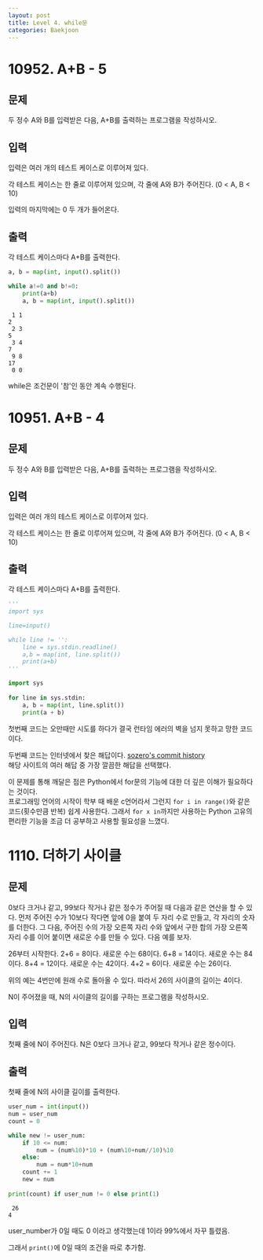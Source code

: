 ```yaml
---
layout: post
title: Level 4. while문
categories: Baekjoon
---
```


# 10952. A+B - 5

## 문제
두 정수 A와 B를 입력받은 다음, A+B를 출력하는 프로그램을 작성하시오.

## 입력
입력은 여러 개의 테스트 케이스로 이루어져 있다.

각 테스트 케이스는 한 줄로 이루어져 있으며, 각 줄에 A와 B가 주어진다. (0 < A, B < 10)

입력의 마지막에는 0 두 개가 들어온다.

## 출력
각 테스트 케이스마다 A+B를 출력한다.

```python
a, b = map(int, input().split())

while a!=0 and b!=0:
    print(a+b)
    a, b = map(int, input().split())
```

```
 1 1
2
 2 3
5
 3 4
7
 9 8
17
 0 0
```

while은 조건문이 '참'인 동안 계속 수행된다.







# 10951. A+B - 4

## 문제
두 정수 A와 B를 입력받은 다음, A+B를 출력하는 프로그램을 작성하시오.

## 입력
입력은 여러 개의 테스트 케이스로 이루어져 있다.

각 테스트 케이스는 한 줄로 이루어져 있으며, 각 줄에 A와 B가 주어진다. (0 < A, B < 10)

## 출력
각 테스트 케이스마다 A+B를 출력한다.

```python
'''
import sys

line=input()

while line != '':
    line = sys.stdin.readline()
    a,b = map(int, line.split())
    print(a+b)
'''
```

```python
import sys
 
for line in sys.stdin:
    a, b = map(int, line.split())
    print(a + b)
```

첫번째 코드는 오만때만 시도를 하다가 결국 런타임 에러의 벽을 넘지 못하고 망한 코드이다.

두번째 코드는 인터넷에서 찾은 해답이다. [sozero's commit history](https://sozerodev.tistory.com/30)  
해당 사이트의 여러 해답 중 가장 깔끔한 해답을 선택했다.

이 문제를 통해 깨달은 점은 Python에서 for문의 기능에 대한 더 깊은 이해가 필요하다는 것이다.  
프로그래밍 언어의 시작이 학부 때 배운 c언어라서 그런지 `for i in range()`와 같은 코드(횟수만큼 반복) 쉽게 사용한다. 그래서 `for x in`까지만 사용하는 Python 고유의 편리한 기능을 조금 더 공부하고 사용할 필요성을 느꼈다.







# 1110. 더하기 사이클

## 문제
0보다 크거나 같고, 99보다 작거나 같은 정수가 주어질 때 다음과 같은 연산을 할 수 있다. 먼저 주어진 수가 10보다 작다면 앞에 0을 붙여 두 자리 수로 만들고, 각 자리의 숫자를 더한다. 그 다음, 주어진 수의 가장 오른쪽 자리 수와 앞에서 구한 합의 가장 오른쪽 자리 수를 이어 붙이면 새로운 수를 만들 수 있다. 다음 예를 보자.

26부터 시작한다. 2+6 = 8이다. 새로운 수는 68이다. 6+8 = 14이다. 새로운 수는 84이다. 8+4 = 12이다. 새로운 수는 42이다. 4+2 = 6이다. 새로운 수는 26이다.

위의 예는 4번만에 원래 수로 돌아올 수 있다. 따라서 26의 사이클의 길이는 4이다.

N이 주어졌을 때, N의 사이클의 길이를 구하는 프로그램을 작성하시오.

## 입력
첫째 줄에 N이 주어진다. N은 0보다 크거나 같고, 99보다 작거나 같은 정수이다.

## 출력
첫째 줄에 N의 사이클 길이를 출력한다.

```python
user_num = int(input())
num = user_num
count = 0

while new != user_num:
    if 10 <= num:
        num = (num%10)*10 + (num%10+num//10)%10
    else:
        num = num*10+num
    count += 1
    new = num
    
print(count) if user_num != 0 else print(1)
```

```
 26
4
```

user_number가 0일 때도 0 이라고 생각했는데 1이라 99%에서 자꾸 틀렸음.

그래서 `print()`에 0일 때의 조건을 따로 추가함.

